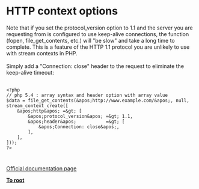 # HTTP context options



Note that if you set the protocol_version option to 1.1 and the server you are requesting from is configured to use keep-alive connections, the function (fopen, file_get_contents, etc.) will "be slow" and take a long time to complete. This is a feature of the HTTP 1.1 protocol you are unlikely to use with stream contexts in PHP.<br><br>Simply add a "Connection: close" header to the request to eliminate the keep-alive timeout:<br><br>

```
<?php
// php 5.4 : array syntax and header option with array value
$data = file_get_contents(&apos;http://www.example.com/&apos;, null, stream_context_create([
    &apos;http&apos; =&gt; [
        &apos;protocol_version&apos; =&gt; 1.1,
        &apos;header&apos;           =&gt; [
            &apos;Connection: close&apos;,
        ],
    ],
]));
?>
```
  

#

[Official documentation page](https://www.php.net/manual/en/context.http.php)

**[To root](/README.md)**